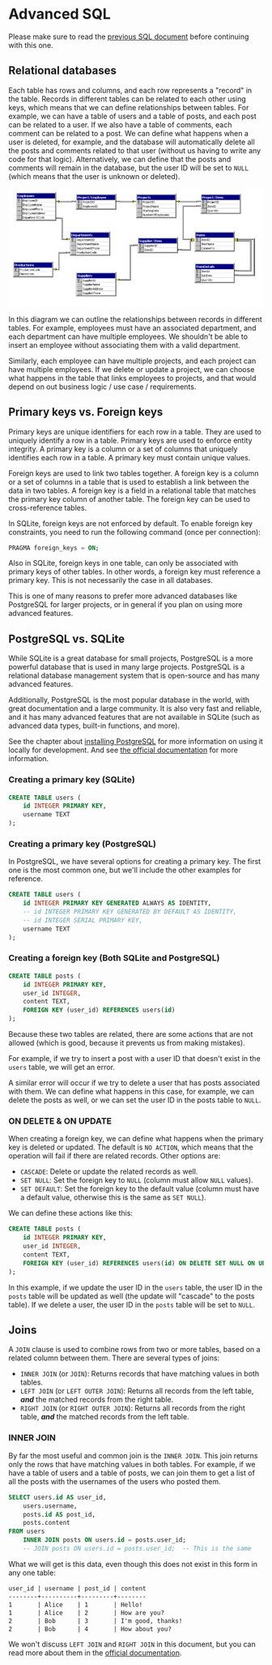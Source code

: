 # Advanced SQL

Please make sure to read the [previous SQL document](./sql.md) before continuing with this one.

## Relational databases

Each table has rows and columns, and each row represents a "record" in the table. Records in different tables can be related to each other using keys, which means that we can define relationships between tables. For example, we can have a table of users and a table of posts, and each post can be related to a user. If we also have a table of comments, each comment can be related to a post. We can define what happens when a user is deleted, for example, and the database will automatically delete all the posts and comments related to that user (without us having to write any code for that logic). Alternatively, we can define that the posts and comments will remain in the database, but the user ID will be set to `NULL` (which means that the user is unknown or deleted).

![Relational Tables](tables_relational.png)

In this diagram we can outline the relationships between records in different tables. For example, employees must have an associated department, and each department can have multiple employees. We shouldn't be able to insert an employee without associating them with a valid department.

Similarly, each employee can have multiple projects, and each project can have multiple employees. If we delete or update a project, we can choose what happens in the table that links employees to projects, and that would depend on out business logic / use case / requirements.

## Primary keys vs. Foreign keys

Primary keys are unique identifiers for each row in a table. They are used to uniquely identify a row in a table. Primary keys are used to enforce entity integrity. A primary key is a column or a set of columns that uniquely identifies each row in a table. A primary key must contain unique values.

Foreign keys are used to link two tables together. A foreign key is a column or a set of columns in a table that is used to establish a link between the data in two tables. A foreign key is a field in a relational table that matches the primary key column of another table. The foreign key can be used to cross-reference tables.

In SQLite, foreign keys are not enforced by default. To enable foreign key constraints, you need to run the following command (once per connection):

```sql
PRAGMA foreign_keys = ON;
```

Also in SQLite, foreign keys in one table, can only be associated with primary keys of other tables. In other words, a foreign key must reference a primary key. This is not necessarily the case in all databases.

This is one of many reasons to prefer more advanced databases like PostgreSQL for larger projects, or in general if you plan on using more advanced features.

## PostgreSQL vs. SQLite

While SQLite is a great database for small projects, PostgreSQL is a more powerful database that is used in many large projects. PostgreSQL is a relational database management system that is open-source and has many advanced features.

Additionally, PostgreSQL is the most popular database in the world, with great documentation and a large community. It is also very fast and reliable, and it has many advanced features that are not available in SQLite (such as advanced data types, built-in functions, and more).

See the chapter about [installing PostgreSQL](postgres.md) for more information on using it locally for development. And see [the official documentation](https://www.postgresql.org/docs/current/index.html) for more information.

### Creating a primary key (SQLite)

```sql
CREATE TABLE users (
    id INTEGER PRIMARY KEY,
    username TEXT
);
```

### Creating a primary key (PostgreSQL)

In PostgreSQL, we have several options for creating a primary key. The first one is the most common one, but we'll include the other examples for reference.

```sql
CREATE TABLE users (
    id INTEGER PRIMARY KEY GENERATED ALWAYS AS IDENTITY,
    -- id INTEGER PRIMARY KEY GENERATED BY DEFAULT AS IDENTITY,
    -- id INTEGER SERIAL PRIMARY KEY,
    username TEXT
);
```

### Creating a foreign key (Both SQLite and PostgreSQL)

```sql
CREATE TABLE posts (
    id INTEGER PRIMARY KEY,
    user_id INTEGER,
    content TEXT,
    FOREIGN KEY (user_id) REFERENCES users(id)
);
```

Because these two tables are related, there are some actions that are not allowed (which is good, because it prevents us from making mistakes).

For example, if we try to insert a post with a user ID that doesn't exist in the `users` table, we will get an error.

A similar error will occur if we try to delete a user that has posts associated with them. We can define what happens in this case, for example, we can delete the posts as well, or we can set the user ID in the posts table to `NULL`.

### ON DELETE & ON UPDATE

When creating a foreign key, we can define what happens when the primary key is deleted or updated. The default is `NO ACTION`, which means that the operation will fail if there are related records. Other options are:

- `CASCADE`: Delete or update the related records as well.
- `SET NULL`: Set the foreign key to `NULL` (column must allow `NULL` values).
- `SET DEFAULT`: Set the foreign key to the default value (column must have a default value, otherwise this is the same as `SET NULL`).

We can define these actions like this:

```sql
CREATE TABLE posts (
    id INTEGER PRIMARY KEY,
    user_id INTEGER,
    content TEXT,
    FOREIGN KEY (user_id) REFERENCES users(id) ON DELETE SET NULL ON UPDATE CASCADE
);
```

In this example, if we update the user ID in the `users` table, the user ID in the `posts` table will be updated as well (the update will "cascade" to the posts table). If we delete a user, the user ID in the `posts` table will be set to `NULL`.

## Joins

A `JOIN` clause is used to combine rows from two or more tables, based on a related column between them. There are several types of joins:

- `INNER JOIN` (or `JOIN`): Returns records that have matching values in both tables.
- `LEFT JOIN` (or `LEFT OUTER JOIN`): Returns all records from the left table, ***and*** the matched records from the right table.
- `RIGHT JOIN` (or `RIGHT OUTER JOIN`): Returns all records from the right table, ***and*** the matched records from the left table.

### INNER JOIN

By far the most useful and common join is the `INNER JOIN`. This join returns only the rows that have matching values in both tables. For example, if we have a table of users and a table of posts, we can join them to get a list of all the posts with the usernames of the users who posted them.

```sql
SELECT users.id AS user_id,
    users.username,
    posts.id AS post_id,
    posts.content
FROM users
    INNER JOIN posts ON users.id = posts.user_id;
    -- JOIN posts ON users.id = posts.user_id;  -- This is the same
```

What we will get is this data, even though this does not exist in this form in any one table:

```plaintext
user_id | username | post_id | content
--------+----------+---------+--------
1       | Alice    | 1       | Hello!
1       | Alice    | 2       | How are you?
2       | Bob      | 3       | I'm good, thanks!
2       | Bob      | 4       | How about you?
```

We won't discuss `LEFT JOIN` and `RIGHT JOIN` in this document, but you can read more about them in the [official documentation](https://www.postgresql.org/docs/current/queries-table-expressions.html#QUERIES-JOIN).
